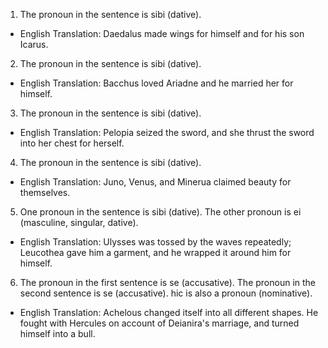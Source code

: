 1. The pronoun in the sentence is sibi (dative).
- English Translation: Daedalus made wings for himself and for his son Icarus.

2. The pronoun in the sentence is sibi (dative).
- English Translation: Bacchus loved Ariadne and he married her for himself.

3. The pronoun in the sentence is sibi (dative).
- English Translation: Pelopia seized the sword, and she thrust the sword into her chest for herself.

4. The pronoun in the sentence is sibi (dative).
- English Translation: Juno, Venus, and Minerua claimed beauty for themselves.

5. One pronoun in the sentence is sibi (dative). The other pronoun is ei (masculine, singular, dative).
- English Translation: Ulysses was tossed by the waves repeatedly; Leucothea gave him a garment, and he wrapped it around him for himself.

6. The pronoun in the first sentence is se (accusative). The pronoun in the second sentence is se (accusative). hic is also a pronoun (nominative).
- English Translation: Achelous changed itself into all different shapes. He fought with Hercules on account of Deianira's marriage, and turned himself into a bull.
